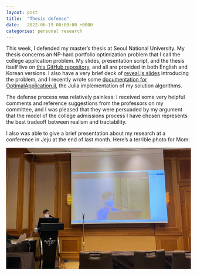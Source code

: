 ```yaml
---
layout: post
title:  "Thesis defense"
date:   2022-06-19 00:00:00 +0000
categories: personal research
---
```


This week, I defended my master’s thesis at Seoul National University. My thesis concerns an NP-hard portfolio optimization problem that I call the college application problem. My slides, presentation script, and the thesis itself live on [this GitHub repository](https://github.com/maxkapur/CollegeApplication), and all are provided in both English and Korean versions. I also have a very brief deck of [reveal.js slides](https://misc.maxkapur.com/CollegeApplication) introducing the problem, and I recently wrote some [documentation for OptimalApplication.jl](https://misc.maxkapur.com/OptimalApplication.jl/dev/), the Julia implementation of my solution algorithms.

The defense process was relatively painless: I received some very helpful comments and reference suggestions from the professors on my committee, and I was pleased that they were persuaded by my argument that the model of the college admissions process I have chosen represents the best tradeoff between realism and tractability.

I also was able to give a brief presentation about my research at a conference in Jeju at the end of last month. Here’s a terrible photo for Mom:

![Max giving a presentation about the college application problem at a conference in Jeju](/assets/jejuconference.jpg)
